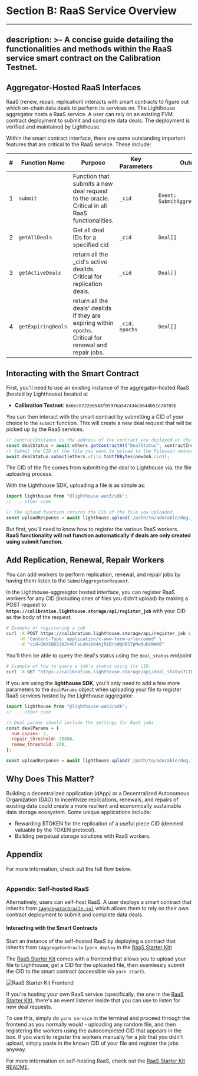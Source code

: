 # Section B: RaaS Service Overview
---
description: >-
  A concise guide detailing the functionalities and methods within the RaaS service smart contract on the Calibration Testnet.
---

## Aggregator-Hosted RaaS Interfaces

RaaS (renew, repair, replication) interacts with smart contracts to figure out which on-chain data deals to perform its services on. The Lighthouse aggregator hosts a RaaS service. A user can rely on an existing FVM contract deployment to submit and complete data deals. The deployment is verified and maintained by Lighthouse.

Within the smart contract interface, there are some outstanding important features that are critical to the RaaS service. These include:

<table><thead><tr><th width="69">#</th><th width="196">Function Name</th><th width="174">Purpose</th><th width="155">Key Parameters</th><th>Outcome</th></tr></thead><tbody><tr><td>1</td><td><code>submit</code></td><td>Function that submits a new deal request to the oracle. Critical in all RaaS functionalities.</td><td><code>_cid</code></td><td><code>Event: SubmitAggregatorRequest</code></td></tr><tr><td>2</td><td><code>getAllDeals</code></td><td>Get all deal IDs for a specified cid</td><td><code>_cid</code></td><td><code>Deal[]</code></td></tr><tr><td>3</td><td><code>getActiveDeals</code></td><td>return all the _cid's active dealIds. Critical for replication deals.</td><td><code>_cid</code></td><td><code>Deal[]</code></td></tr><tr><td>4</td><td><code>getExpiringDeals</code></td><td>return all the deals' dealIds if they are expiring within <code>epochs</code>. Critical for renewal and repair jobs.</td><td><code>_cid, epochs</code></td><td><code>Deal[]</code></td></tr></tbody></table>

## Interacting with the Smart Contract

First, you'll need to use an existing instance of the aggregator-hosted RaaS (hosted by Lighthouse) located at 
  - **Calibration Testnet**: `0x6ec8722e6543fB5976a547434c8644b51e24785b`

You can then interact with the smart contract by submitting a CID of your choice to the `submit` function. This will create a new deal request that will be picked up by the RaaS services.

```javascript
// contractInstance is the address of the contract you deployed or the aggregator-hosted RaaS address above.
const dealStatus = await ethers.getContractAt("DealStatus", contractInstance);
// Submit the CID of the file you want to upload to the Filecoin network in the following way.
await dealStatus.submit(ethers.utils.toUtf8Bytes(newJob.cid));
```

The CID of the file comes from submitting the deal to Lighthouse via. the file uploading process.

With the Lighthouse SDK, uploading a file is as simple as:

```javascript
import lighthouse from "@lighthouse-web3/sdk";
// ... other code

// The upload function returns the CID of the file you uploaded.
const uploadResponse = await lighthouse.upload('/path/to/adorable/dog.jpg', 'YOUR_API_KEY');
```

But first, you'll need to know how to register the various RaaS workers. **RaaS functionality will not function automatically if deals are only created using submit function.**

## Add Replication, Renewal, Repair Workers

You can add workers to perform replication, renewal, and repair jobs by having them listen to the `SubmitAggregatorRequest`.

In the Lighthouse-aggreagtor hosted interface, you can register RaaS workers for any CID (including ones of files you didn't upload) by making a POST request to **`https://calibration.lighthouse.storage/api/register_job`** with your CID as the body of the request. 

```bash
# Example of registering a job
curl -X POST https://calibration.lighthouse.storage/api/register_job \
     -H "Content-Type: application/x-www-form-urlencoded" \
     -d "cid=QmYSNU2i62v4EFvLehikb4njRiBrcWqH6STpMwduDcNmK6"
```

You'll then be able to query the deal's status using the `deal_status` endpoint

```bash
# Example of how to query a job's status using its CID
curl -X GET "https://calibration.lighthouse.storage/api/deal_status?CID=your_CID_here"
```

If you are using the **lighthouse SDK**, you'll only need to add a few more parameters to the `dealParams` object when uploading your file to register RaaS services hosted by the Lighthouse aggregator:

```javascript
import lighthouse from "@lighthouse-web3/sdk";
// ... other code

// Deal params should include the settings for RaaS jobs
const dealParams = {
  num_copies: 2,
  repair_threshold: 28800,
  renew_threshold: 240,
};

const uploadResponse = await lighthouse.upload('/path/to/adorable/dog.jpg', 'YOUR_API_KEY', false, dealParams);
```

## Why Does This Matter?
Building a decentralized application (dApp) or a Decentralized Autonomous Organization (DAO) to incentivize replications, renewals, and repairs of existing data could create a more resilient and economically sustainable data storage ecosystem. Some unique applications include:

- Rewarding $TOKEN for the replication of a useful piece CID (deemed valuable by the TOKEN protocol).
- Building perpetual storage solutions with RaaS workers.

## Appendix

For more information, check out the full flow below.

<figure><img src="../.gitbook/assets/Screenshot 2023-07-20 153345.png" alt=""><figcaption></figcaption></figure>

### Appendix: Self-hosted RaaS

Alternatively, users can self-host RaaS. A user deploys a smart contract that inherits from [`IAggregatorOracle.sol`](https://github.com/xBalbinus/fevm-data-segment/blob/main/contracts/aggregator-oracle/IAggregatorOracle.sol) which allows them to rely on their own contract deployment to submit and complete data deals.

#### Interacting with the Smart Contracts

Start an instance of the self-hosted RaaS by deploying a contract that inherits from `IAggregatorOracle` (`yarn deploy` in the [RaaS Starter Kit](https://github.com/filecoin-project/raas-starter-kit))

The [RaaS Starter Kit](https://github.com/filecoin-project/raas-starter-kit) comes with a frontend that allows you to upload your file to Lighthouse, get a CID for the uploaded file, then seamlessly submit the CID to the smart contract (accessible via `yarn start`). 

![RaaS Starter Kit Frontend](../.gitbook/assets/Frontend.png)

If you're hosting your own RaaS service (specifically, the one in the [RaaS Starter Kit](https://github.com/filecoin-project/raas-starter-kit)), there's an event listener inside that you can use to listen for new deal requests.

To use this, simply do `yarn service` in the terminal and proceed through the frontend as you normally would - uploading any random file, and then registering the workers using the autocompleted CID that appears in the box. If you want to register the workers manually for a job that you didn't upload, simply paste in the known CID of your file and register the jobs anyway. 

For more information on self-hosting RaaS, check out the [RaaS Starter Kit README](https://github.com/filecoin-project/raas-starter-kit#readme).